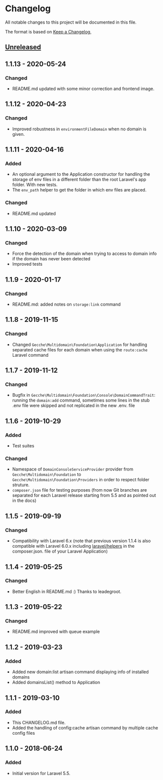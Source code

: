 # Changelog
All notable changes to this project will be documented in this file.

The format is based on [Keep a Changelog](https://keepachangelog.com/en/1.0.0/),

## [Unreleased]

## 1.1.13 - 2020-05-24
### Changed
- README.md updated with some minor correction and frontend image.
 
## 1.1.12 - 2020-04-23
### Changed
- Improved robustness in `environmentFileDomain` when no domain is given.
 
## 1.1.11 - 2020-04-16
### Added
- An optional argument to the Application constructor for handling the storage of env files in a different folder 
than the root Laravel's app folder. With new tests.
- The `env_path` helper to get the folder in which env files are placed. 
### Changed
- README.md updated
 
## 1.1.10 - 2020-03-09
### Changed
- Force the detection of the domain when trying to access to domain info if the domain has never been detected
- Improved tests 
 
## 1.1.9 - 2020-01-17
### Changed
- README.md: added notes on `storage:link` command
 
## 1.1.8 - 2019-11-15
### Changed
- Changed `Gecche\Multidomain\Foundation\Application` for handling separated cache files for each 
domain when using the `route:cache` Laravel command
 
## 1.1.7 - 2019-11-12
### Changed
- Bugfix in `Gecche\Multidomain\Foundation\Console\DomainCommandTrait`: running the 
`domain:add` command, sometimes some lines in the stub .env file were 
skipped and not replicated in the new .env.<domain> file
 
## 1.1.6 - 2019-10-29
### Added
- Test suites
### Changed
- Namespace of `DomainConsoleServiceProvider` provider from 
`Gecche\Multidomain\Foundation` to `Gecche\Multidomain\Foundation\Providers` 
    in order to respect folder struture.
- `composer.json` file for testing purposes (from now Git branches are separated for each 
Laravel release starting from 5.5 and as pointed out in the docs)  

## 1.1.5 - 2019-09-19
### Changed
- Compatibility with Laravel 6.x (note that previous version 1.1.4 is also compatible with Laravel 6.0.x including [laravel/helpers](https://github.com/laravel/helpers) in the composer.json. file of your Laravel Application)   

## 1.1.4 - 2019-05-25
### Changed
- Better English in README.md :) Thanks to leadegroot.

## 1.1.3 - 2019-05-22
### Changed
- README.md improved with queue example

## 1.1.2 - 2019-03-23
### Added
- Added new domain:list artisan command displaying info of installed domains
- Added domainsList() method to Application

## 1.1.1 - 2019-03-10
### Added
- This CHANGELOG.md file.
- Added the handling of config:cache artisan command by multiple cache config files

## 1.1.0 - 2018-06-24
### Added
- Initial version for Laravel 5.5.

[Unreleased]: https://github.com/gecche/laravel-multidomain/compare/v1.1.13...HEAD
[1.1.13]: https://github.com/gecche/laravel-multidomain/compare/v1.1.12...v1.1.13
[1.1.12]: https://github.com/gecche/laravel-multidomain/compare/v1.1.11...v1.1.12
[1.1.11]: https://github.com/gecche/laravel-multidomain/compare/v1.1.10...v1.1.11
[1.1.10]: https://github.com/gecche/laravel-multidomain/compare/v1.1.9...v1.1.10
[1.1.9]: https://github.com/gecche/laravel-multidomain/compare/v1.1.8...v1.1.9
[1.1.8]: https://github.com/gecche/laravel-multidomain/compare/v1.1.7...v1.1.8
[1.1.7]: https://github.com/gecche/laravel-multidomain/compare/v1.1.6...v1.1.7
[1.1.6]: https://github.com/gecche/laravel-multidomain/compare/v1.1.5...v1.1.6
[1.1.5]: https://github.com/gecche/laravel-multidomain/compare/v1.1.4...v1.1.5
[1.1.4]: https://github.com/gecche/laravel-multidomain/compare/v1.1.3...v1.1.4
[1.1.3]: https://github.com/gecche/laravel-multidomain/compare/v1.1.2...v1.1.3
[1.1.2]: https://github.com/gecche/laravel-multidomain/compare/v1.1.1...v1.1.2
[1.1.1]: https://github.com/gecche/laravel-multidomain/compare/v1.1.0...v1.1.1
